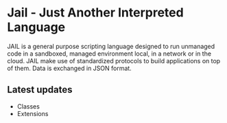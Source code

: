 # Jail - Just Another Interpreted Language

JAIL is a general purpose scripting language designed to run unmanaged code in a sandboxed, managed environment local, in a network or in the cloud. JAIL make use of standardized protocols to build applications on top of them. Data is exchanged in JSON format.

## Latest updates
 * Classes
 * Extensions
